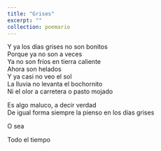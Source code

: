 ```yaml
---
title: "Grises"
excerpt: ""
collection: poemario
---
```



<p>
Y ya los días grises no son bonitos<br>
Porque ya no son a veces<br>
Ya no son fríos en tierra caliente <br>
Ahora son helados<br>
Y ya casi no veo el sol<br>
La lluvia no levanta el bochornito <br>
Ni el olor a carretera o pasto mojado<br>
</p><p>
Es algo maluco, a decir verdad<br>
De igual forma siempre la pienso en los días grises<br>
</p><p>
O sea
</p><p>
Todo el tiempo
</p>
